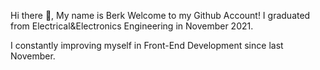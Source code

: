Hi there 👋, My name is Berk
Welcome to my Github Account!
I graduated from Electrical&Electronics Engineering in November 2021.

I constantly improving myself in Front-End Development since last November.
